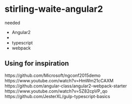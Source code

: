 # stirling-waite-angular2

<p>needed</p>
<ul>
    <li>Angular2<li>
    <li>typescript</li>
    <li>webpack</li>
</ul>

<h2>Using for inspiration</h2> 
https://github.com/Microsoft/ngconf2015demo
https://www.youtube.com/watch?v=HmWm21cCAXM
https://github.com/angular-class/angular2-webpack-starter
https://www.youtube.com/watch?v=5Z82cpVP_qo
https://github.com/JesterXL/gulp-typescript-basics


